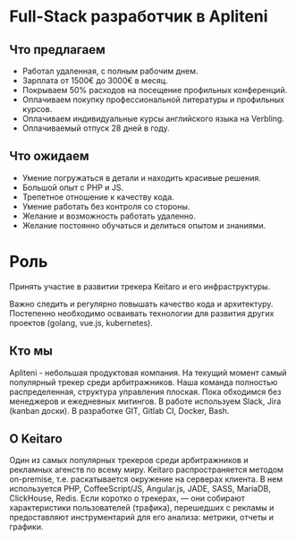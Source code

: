 # Full-Stack разработчик в Apliteni

## Что предлагаем
* Работал удаленная, с полным рабочим днем.
* Зарплата от 1500€ до 3000€ в месяц.
* Покрываем 50% расходов на посещение профильных конференций.
* Оплачиваем покупку профессиональной литературы и профильных курсов.
* Оплачиваем индивидуальные курсы английского языка на Verbling.
* Оплачиваемый отпуск 28 дней в году.

## Что ожидаем 
* Умение погружаться в детали и находить красивые решения.
* Большой опыт с PHP и JS.
* Трепетное отношение к качеству кода.
* Умение работать без контроля со стороны.
* Желание и возможность работать удаленно.
* Желание постоянно обучаться и делиться опытом и знаниями.

# Роль

Принять участие в развитии трекера Keitaro и его инфраструктуры. 
 
Важно следить и регулярно повышать качество кода и архитектуру. 
Постепенно необходимо осваивать технологии для развития других проектов (golang, vue.js, kubernetes).


## Кто мы

Apliteni - небольшая продуктовая компания. На текущий момент самый популярный трекер среди арбитражников. Наша команда полностью распределенная, структура управления плоская. Пока обходимся без менеджеров и ежедневных митингов. В работе используем Slack, Jira (kanban доски). В разработке GIT, Gitlab CI, Docker, Bash. 

## О Keitaro

Один из самых популярных трекеров среди арбитражников и рекламных агенств по всему миру. Keitaro распространяется методом on-premise, т.е. раскатывается окружение на серверах клиента. В нем используется PHP, CoffeeScript/JS, Angular.js, JADE, SASS, MariaDB, ClickHouse, Redis. Если коротко о трекерах, — они собирают характеристики пользователей (трафика), перешедших с рекламы и предоставляют инструментарий для его анализа: метрики, отчеты и графики. 
